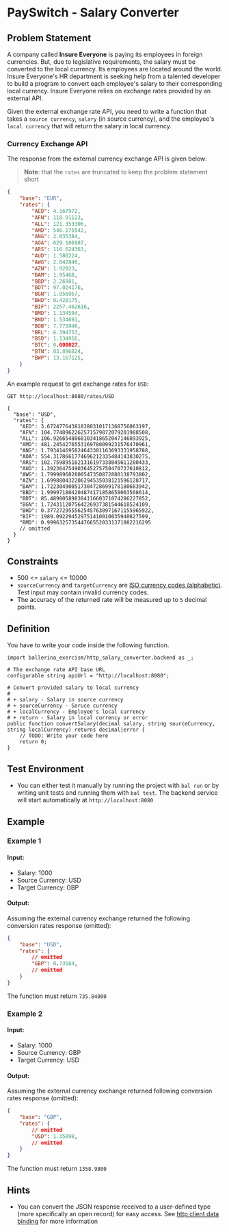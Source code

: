 # PaySwitch - Salary Converter

## Problem Statement

A company called **Insure Everyone** is paying its employees in foreign currencies. But, due to legislative requirements, the salary must be converted to the local currency. Its employees are located around the world.
Insure Everyone's HR department is seeking help from a talented developer to build a program to convert each employee's salary to their corresponding local currency. Insure Everyone relies on exchange rates provided by an external API. 

Given the external exchange rate API, you need to write a function that takes a `source currency`, `salary` (in source currency), and the employee's `local currency` that will return the salary in local currency.

### Currency Exchange API

The response from the external currency exchange API is given below:

>**Note**: that the `rates` are truncated to keep the problem statement short

```json
{
    "base": "EUR",
    "rates": {
        "AED": 4.167972,
        "AFN": 118.91123,
        "ALL": 121.353306,
        "AMD": 546.175542,
        "ANG": 2.035384,
        "AOA": 629.106987,
        "ARS": 116.624363,
        "AUD": 1.580224,
        "AWG": 2.042846,
        "AZN": 1.92923,
        "BAM": 1.95468,
        "BBD": 2.26981,
        "BDT": 97.024176,
        "BGN": 1.956957,
        "BHD": 0.428175,
        "BIF": 2257.462616,
        "BMD": 1.134504,
        "BND": 1.534691,
        "BOB": 7.773946,
        "BRL": 6.394753,
        "BSD": 1.134916,
        "BTC": 0.000027,
        "BTN": 83.896824,
        "BWP": 13.167125,
    }
}
```

An example request to get exchange rates for `USD`:

```http
GET http://localhost:8080/rates/USD

{
  "base": "USD",
  "rates": {
    "AED": 3.672477643818380310171368756063197,
    "AFN": 104.7748962262571579872079201988508,
    "ALL": 106.9266548068103418652047146893925,
    "AMD": 481.2454276553169780099231576470961,
    "ANG": 1.793414695824643301163693331958788,
    "AOA": 554.3178661774696212335484143830275,
    "ARS": 102.7598951821316197338845611280433,
    "AUD": 1.392364754903645275750470737610812,
    "AWG": 1.799989602800547350872880138793802,
    "AZN": 1.699880432206294535038121596128717,
    "BAM": 1.722304900517304728699178180683942,
    "BBD": 1.999971804204874171858658003508614,
    "BDT": 85.48980589838411660371074286227852,
    "BGN": 1.724311207564226937381544618524109,
    "BHD": 0.3772729555625457630971671155965922,
    "BIF": 1989.092294529751410010035940827599,
    "BMD": 0.9996325735447665520331371082216295
    // omitted
  }
}
```

## Constraints

* 500 <= `salary` <= 10000
* `sourceCurrency` and `targetCurrency` are [ISO currency codes (alphabetic)](https://en.wikipedia.org/wiki/ISO_4217#Active_codes). Test input may contain invalid currency codes.
* The accuracy of the returned rate will be measured up to `5` decimal points.

## Definition

You have to write your code inside the following function.

```ballerina
import ballerina_exercism/http_salary_converter.backend as _;

# The exchange rate API base URL
configurable string apiUrl = "http://localhost:8080";

# Convert provided salary to local currency
#
# + salary - Salary in source currency
# + sourceCurrency - Soruce currency
# + localCurrency - Employee's local currency
# + return - Salary in local currency or error
public function convertSalary(decimal salary, string sourceCurrency, string localCurrency) returns decimal|error {
    // TODO: Write your code here
    return 0;
}
```

## Test Environment

* You can either test it manually by running the project with `bal run` or by writing unit tests and running them with `bal test`. The backend service will start automatically at `http://localhost:8080`

## Example

### Example 1

#### Input:
* Salary: 1000
* Source Currency: USD
* Target Currency: GBP

#### Output:

Assuming the external currency exchange returned the following conversion rates response (omitted):

```json
{
    "base": "USD",
    "rates": {
        // omitted
        "GBP": 0.73584,
        // omitted
    }
}
```

The function must return `735.84000`

### Example 2

#### Input:

* Salary: 1000
* Source Currency: GBP
* Target Currency: USD

#### Output:

Assuming the external currency exchange returned following conversion rates response (omitted):

```json
{
    "base": "GBP",
    "rates": {
        // omitted
        "USD": 1.35898,
        // omitted
    }
}
```

The function must return `1358.9800`

## Hints

* You can convert the JSON response received to a user-defined type (more specifically an open record) for easy access. See [http client data binding](https://ballerina.io/learn/by-example/http-client-data-binding/) for more information
